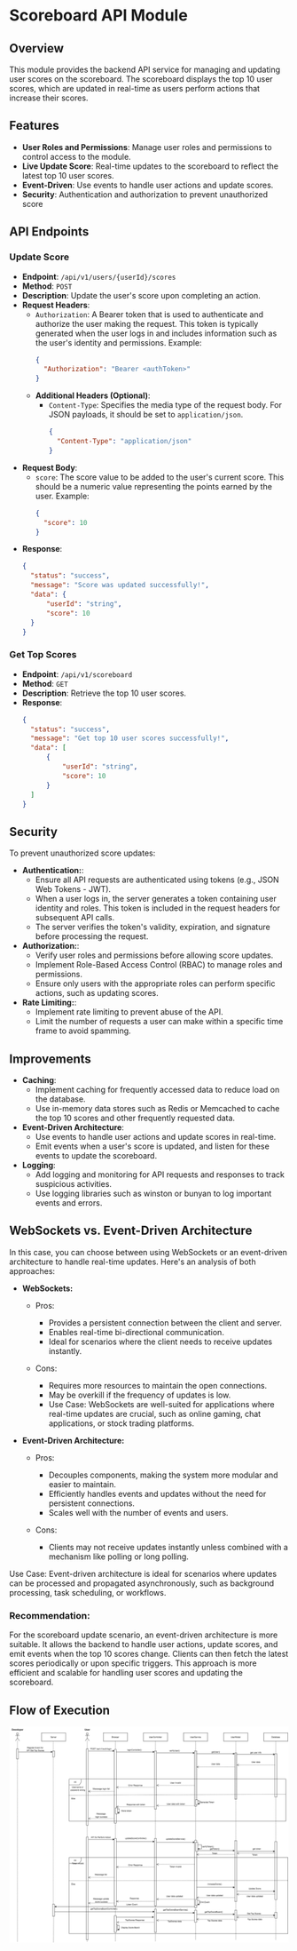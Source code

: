 # Scoreboard API Module

## Overview
This module provides the backend API service for managing and updating user scores on the scoreboard. The scoreboard displays the top 10 user scores, which are updated in real-time as users perform actions that increase their scores.

## Features
- **User Roles and Permissions**: Manage user roles and permissions to control access to the module.
- **Live Update Score**: Real-time updates to the scoreboard to reflect the latest top 10 user scores.
- **Event-Driven**: Use events to handle user actions and update scores.
- **Security**: Authentication and authorization to prevent unauthorized score 
  
## API Endpoints

### Update Score
- **Endpoint**: `/api/v1/users/{userId}/scores`
- **Method**: `POST`
- **Description**: Update the user's score upon completing an action.
- **Request Headers**:
  - `Authorization`: A Bearer token that is used to authenticate and authorize the user making the request. This token is typically generated when the user logs in and includes information such as the user's identity and permissions. Example:
    ```json
    {
      "Authorization": "Bearer <authToken>"
    }
    ```
  - **Additional Headers (Optional)**:
    - `Content-Type`: Specifies the media type of the request body. For JSON payloads, it should be set to `application/json`.
      ```json
      {
        "Content-Type": "application/json"
      }
      ```
- **Request Body**:
  - `score`: The score value to be added to the user's current score. This should be a numeric value representing the points earned by the user. Example:
    ```json
    {
      "score": 10
    }
    ```
- **Response**:
  ```json
  {
    "status": "success",
    "message": "Score was updated successfully!",
    "data": {
        "userId": "string",
        "score": 10
    }
  }
  ```
### Get Top Scores
- **Endpoint**: `/api/v1/scoreboard`
- **Method**: `GET`
- **Description**: Retrieve the top 10 user scores.
- **Response**:
  ```json
  {
    "status": "success",
    "message": "Get top 10 user scores successfully!",
    "data": [
        {
            "userId": "string",
            "score": 10 
        }
    ]
  }
  ```
## Security
To prevent unauthorized score updates:
- **Authentication:**:
  - Ensure all API requests are authenticated using tokens (e.g., JSON Web Tokens - JWT).
  - When a user logs in, the server generates a token containing user identity and roles. This token is included in the request headers for subsequent API calls.
  - The server verifies the token's validity, expiration, and signature before processing the request.
- **Authorization:**:
  - Verify user roles and permissions before allowing score updates.
  - Implement Role-Based Access Control (RBAC) to manage roles and permissions.
  - Ensure only users with the appropriate roles can perform specific actions, such as updating scores.
- **Rate Limiting:**:
  - Implement rate limiting to prevent abuse of the API.
  - Limit the number of requests a user can make within a specific time frame to avoid spamming.

## Improvements
- **Caching**:
  - Implement caching for frequently accessed data to reduce load on the database.
  - Use in-memory data stores such as Redis or Memcached to cache the top 10 scores and other frequently requested data.
- **Event-Driven Architecture**:
  - Use events to handle user actions and update scores in real-time.
  - Emit events when a user's score is updated, and listen for these events to update the scoreboard.
- **Logging**:
  - Add logging and monitoring for API requests and responses to track suspicious activities.
  - Use logging libraries such as winston or bunyan to log important events and errors.

## WebSockets vs. Event-Driven Architecture
In this case, you can choose between using WebSockets or an event-driven architecture to handle real-time updates. Here's an analysis of both approaches:

- **WebSockets:**
  - Pros:
    - Provides a persistent connection between the client and server.
    - Enables real-time bi-directional communication.
    - Ideal for scenarios where the client needs to receive updates instantly.

  - Cons:
    - Requires more resources to maintain the open connections.
    - May be overkill if the frequency of updates is low.
    - Use Case: WebSockets are well-suited for applications where real-time updates are crucial, such as online gaming, chat applications, or stock trading platforms.

- **Event-Driven Architecture:**
  - Pros:
    - Decouples components, making the system more modular and easier to maintain.
    - Efficiently handles events and updates without the need for persistent connections.
    - Scales well with the number of events and users.

  - Cons:
    - Clients may not receive updates instantly unless combined with a mechanism like polling or long polling.

Use Case: Event-driven architecture is ideal for scenarios where updates can be processed and propagated asynchronously, such as background processing, task scheduling, or workflows.

### Recommendation:

For the scoreboard update scenario, an event-driven architecture is more suitable. It allows the backend to handle user actions, update scores, and emit events when the top 10 scores change. Clients can then fetch the latest scores periodically or upon specific triggers. This approach is more efficient and scalable for handling user scores and updating the scoreboard.

## Flow of Execution
![Sequence Diagram](./image/sequence.drawio.png)